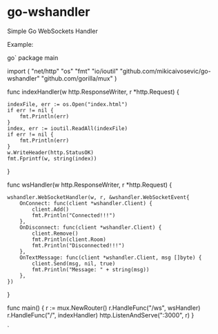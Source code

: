 # go-wshandler
Simple Go WebSockets Handler


Example:

go`
package main

import (
	"net/http"
	"os"
	"fmt"
	"io/ioutil"
	"github.com/mikicaivosevic/go-wshandler"
	"github.com/gorilla/mux"
)


func indexHandler(w http.ResponseWriter, r *http.Request) {

	indexFile, err := os.Open("index.html")
	if err != nil {
		fmt.Println(err)
	}
	index, err := ioutil.ReadAll(indexFile)
	if err != nil {
		fmt.Println(err)
	}
	w.WriteHeader(http.StatusOK)
	fmt.Fprintf(w, string(index))
}



func wsHandler(w http.ResponseWriter, r *http.Request) {

	wshandler.WebSocketHandler(w, r, &wshandler.WebSocketEvent{
		OnConnect: func(client *wshandler.Client) {
			client.Add()
			fmt.Println("Connected!!!")
		},
		OnDisconnect: func(client *wshandler.Client) {
			client.Remove()
			fmt.Println(client.Room)
			fmt.Println("Disconnected!!!")
		},
		OnTextMessage: func(client *wshandler.Client, msg []byte) {
			client.Send(msg, nil, true)
			fmt.Println("Message: " + string(msg))
		},
	})
}

func main() {
	r := mux.NewRouter()
	r.HandleFunc("/ws", wsHandler)
	r.HandleFunc("/", indexHandler)
	http.ListenAndServe(":3000", r)
}

`
